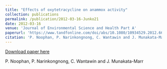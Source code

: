 ```yaml
---
title: "Effects of oxytetracycline on anammox activity"
collection: publications
permalink: /publication/2012-03-16-Junko21
date: 2012-03-16
venue: 'Journal of Environmental Science and Health Part A'
paperurl: 'https://www.tandfonline.com/doi/abs/10.1080/10934529.2012.665003'
citation: 'P. Noophan, P. Narinkongnong, C. Wantawin and J. Munakata-Marr'
---
```


<a href='https://www.tandfonline.com/doi/abs/10.1080/10934529.2012.665003'>Download paper here</a>

 P. Noophan, P. Narinkongnong, C. Wantawin and J. Munakata-Marr
